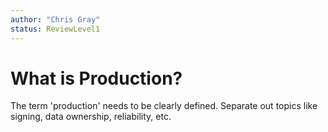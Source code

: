 ```yaml
---
author: "Chris Gray"
status: ReviewLevel1
---
```


# What is Production?

The term 'production' needs to be clearly defined. Separate out topics like
signing, data ownership, reliability, etc.
